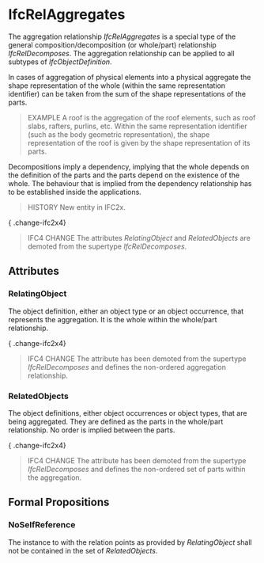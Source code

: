 # IfcRelAggregates

The aggregation relationship _IfcRelAggregates_ is a special type of the general composition/decomposition (or whole/part) relationship _IfcRelDecomposes_. The aggregation relationship can be applied to all subtypes of _IfcObjectDefinition_.

In cases of aggregation of physical elements into a physical aggregate the shape representation of the whole (within the same representation identifier) can be taken from the sum of the shape representations of the parts.

> EXAMPLE A roof is the aggregation of the roof elements, such as roof slabs, rafters, purlins, etc. Within the same representation identifier (such as the body geometric representation), the shape representation of the roof is given by the shape representation of its parts.

Decompositions imply a dependency, implying that the whole depends on the definition of the parts and the parts depend on the existence of the whole. The behaviour that is implied from the dependency relationship has to be established inside the applications.

> HISTORY New entity in IFC2x.

{ .change-ifc2x4}
> IFC4 CHANGE The attributes _RelatingObject_ and _RelatedObjects_ are demoted from the supertype _IfcRelDecomposes_.

## Attributes

### RelatingObject
The object definition, either an object type or an object occurrence, that represents the aggregation. It is the whole within the whole/part relationship.

{ .change-ifc2x4}
> IFC4 CHANGE The attribute has been demoted from the supertype _IfcRelDecomposes_ and defines the non-ordered aggregation relationship.

### RelatedObjects
The object definitions, either object occurrences or object types, that are being aggregated. They are defined as the parts in the whole/part relationship. No order is implied between the parts.

{ .change-ifc2x4}
> IFC4 CHANGE The attribute has been demoted from the supertype _IfcRelDecomposes_ and defines the non-ordered set of parts within the aggregation.

## Formal Propositions

### NoSelfReference
The instance to with the relation points as provided by _RelatingObject_ shall not be contained in the set of _RelatedObjects_.
